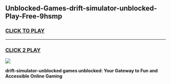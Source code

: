 
## Unblocked-Games-drift-simulator-unblocked-Play-Free-9hsmp
<h3>
<a href="https://premium76.site?title=drift-simulator-unblocked&ref=20M">CLICK TO PLAY</a></h3>
<hr>

<h3>
<a href="https://premium76.site?title=drift-simulator-unblocked&ref=20M">CLICK 2 PLAY</a>
  
</h3>

<a href="https://premium76.site?title=drift-simulator-unblocked&ref=19M"><img src="https://clearcache.store/games.png"></a>


**drift-simulator-unblocked games unblocked: Your Gateway to Fun and Accessible Online Gaming**
